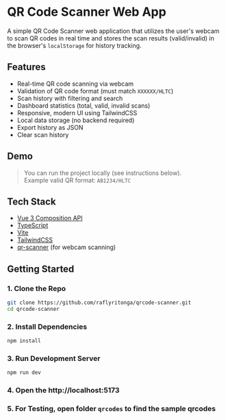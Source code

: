 # QR Code Scanner Web App

A simple QR Code Scanner web application that utilizes the user's webcam to scan QR codes in real time and stores the scan results (valid/invalid) in the browser's `localStorage` for history tracking.

## Features

- Real-time QR code scanning via webcam
- Validation of QR code format (must match `XXXXXX/HLTC`)
- Scan history with filtering and search
- Dashboard statistics (total, valid, invalid scans)
- Responsive, modern UI using TailwindCSS
- Local data storage (no backend required)
- Export history as JSON
- Clear scan history

## Demo

> You can run the project locally (see instructions below).  
> Example valid QR format: `AB1234/HLTC`

## Tech Stack

- [Vue 3 Composition API](https://vuejs.org/)
- [TypeScript](https://www.typescriptlang.org/)
- [Vite](https://vitejs.dev/)
- [TailwindCSS](https://tailwindcss.com/)
- [qr-scanner](https://github.com/nimiq/qr-scanner) (for webcam scanning)

## Getting Started

### 1. Clone the Repo

```bash
git clone https://github.com/raflyritonga/qrcode-scanner.git
cd qrcode-scanner
```

### 2. Install Dependencies

```bash
npm install
```

### 3. Run Development Server

```bash
npm run dev
```

### 4. Open the http://localhost:5173

### 5. For Testing, open folder `qrcodes` to find the sample qrcodes
